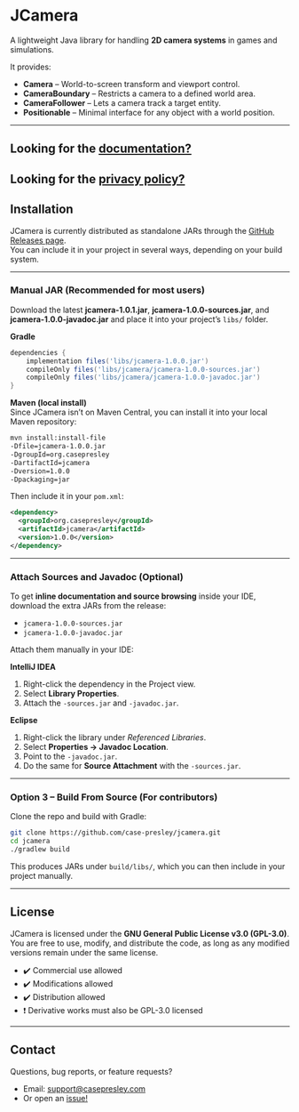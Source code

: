 # JCamera

A lightweight Java library for handling **2D camera systems** in games and simulations.  

It provides: 

- **Camera** – World-to-screen transform and viewport control.
- **CameraBoundary** – Restricts a camera to a defined world area.
- **CameraFollower** – Lets a camera track a target entity.
- **Positionable** – Minimal interface for any object with a world position.

---

 ## Looking for the [documentation?](https://github.com/case-presley/jcamera/tree/master/docs)

  ## Looking for the [privacy policy?](https://github.com/case-presley/jcamera/tree/master/privacy-policy.md)

## Installation

JCamera is currently distributed as standalone JARs through the [GitHub Releases page](https://github.com/case-presley/jcamera/releases).  
You can include it in your project in several ways, depending on your build system.  

---
### Manual JAR (Recommended for most users)

Download the latest **jcamera-1.0.1.jar**, **jcamera-1.0.0-sources.jar**, and **jcamera-1.0.0-javadoc.jar** and place it into your project’s `libs/` folder.  

**Gradle**  
```gradle
dependencies {
    implementation files('libs/jcamera-1.0.0.jar')
    compileOnly files('libs/jcamera/jcamera-1.0.0-sources.jar')  
    compileOnly files('libs/jcamera/jcamera-1.0.0-javadoc.jar')
}
```

**Maven (local install)**  
Since JCamera isn’t on Maven Central, you can install it into your local Maven repository:  

```bash
mvn install:install-file     
-Dfile=jcamera-1.0.0.jar     
-DgroupId=org.casepresley     
-DartifactId=jcamera     
-Dversion=1.0.0     
-Dpackaging=jar
```

Then include it in your `pom.xml`:  
```xml
<dependency>
  <groupId>org.casepresley</groupId>
  <artifactId>jcamera</artifactId>
  <version>1.0.0</version>
</dependency>
```

---
### Attach Sources and Javadoc (Optional)

To get **inline documentation and source browsing** inside your IDE, download the extra JARs from the release:  

- `jcamera-1.0.0-sources.jar`  
- `jcamera-1.0.0-javadoc.jar`  

Attach them manually in your IDE:  

**IntelliJ IDEA**  
1. Right-click the dependency in the Project view.  
2. Select **Library Properties**.  
3. Attach the `-sources.jar` and `-javadoc.jar`.  

**Eclipse**  
1. Right-click the library under *Referenced Libraries*.  
2. Select **Properties → Javadoc Location**.  
3. Point to the `-javadoc.jar`.  
4. Do the same for **Source Attachment** with the `-sources.jar`.  

---
### Option 3 – Build From Source (For contributors)

Clone the repo and build with Gradle:  

```bash
git clone https://github.com/case-presley/jcamera.git
cd jcamera
./gradlew build
```

This produces JARs under `build/libs/`, which you can then include in your project manually.  

---

## License

JCamera is licensed under the **GNU General Public License v3.0 (GPL-3.0)**.  
You are free to use, modify, and distribute the code, as long as any modified versions remain under the same license.

- ✔️ Commercial use allowed
- ✔️ Modifications allowed
- ✔️ Distribution allowed
- ❗ Derivative works must also be GPL-3.0 licensed

---

## Contact

Questions, bug reports, or feature requests?  
- Email: [support@casepresley.com](mailto:support@casepresley.com)
- Or open an [issue!](https://github.com/case-presley/janimation/issues/new)

